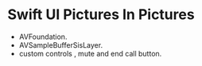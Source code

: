 # Swift UI Pictures In Pictures
 - AVFoundation.
 - AVSampleBufferSisLayer.
 - custom controls , mute and end call button.
